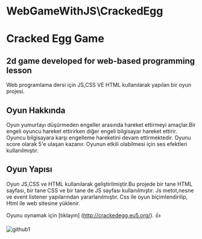 # WebGameWithJS\CrackedEgg
# Cracked Egg Game
## 2d game developed for web-based programming lesson
Web programlama dersi için JS,CSS VE HTML kullanılarak yapılan bir oyun projesi.
## Oyun Hakkında
Oyun yumurtayı düşürmeden engeller arasında hareket ettirmeyi amaçlar.Bir engeli oyuncu hareket ettirirken diğer engeli bilgisayar hareket ettirir. Oyuncu bilgisayara karşı engelleme hareketini devam ettirmektedir. Oyunu score olarak 5'e ulaşan kazanır. Oyunun etkili olabilmesi için ses efektleri kullanılmıştır.
## Oyun Yapısı
Oyun JS,CSS ve HTML kullanılarak geliştirilmiştir.Bu projede bir tane HTML sayfası, bir tane CSS ve bir tane de JS sayfası kullanılmıştır. 
Js metot,nesne ve event listener yapılarından yararlanılmıştır. Css ile oyun biçimlendirilip, Html ile web sitesine yüklenir.

Oyunu oynamak için [tıklayın] (http://crackedegg.eu5.org/).  :+1:

![github1](https://user-images.githubusercontent.com/73248614/168489043-dfb039d0-607d-48ea-b3e2-1deeb744a137.jpg)


